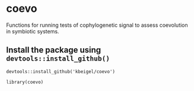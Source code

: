 # coevo
Functions for running tests of cophylogenetic signal to assess coevolution in symbiotic systems.


## Install the package using `devtools::install_github()`
```{r}
devtools::install_github('kbeigel/coevo')
```

```{r}
library(coevo)
```
